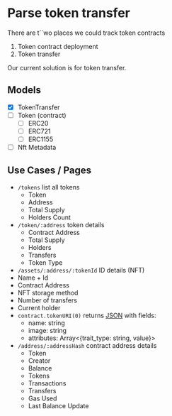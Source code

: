 # Parse token transfer

There are t``wo places we could track token contracts

1. Token contract deployment
2. Token transfer

Our current solution is for token transfer.

## Models

* [x] TokenTransfer
* [ ] Token (contract)
  * [ ] ERC20
  * [ ] ERC721
  * [ ] ERC1155
* [ ] Nft Metadata

## Use Cases / Pages

* `/tokens` list all tokens
  * Token
  * Address
  * Total Supply
  * Holders Count
* `/token/:address` token details
  * Contract Address
  * Total Supply
  * Holders
  * Transfers
  * Token Type
*  `/assets/:address/:tokenId`  ID details (NFT)
  * Name + Id
  * Contract Address
  * NFT storage method
  * Number of transfers
  * Current holder
  * `contract.tokenURI(0)`  returns [JSON](https://ikzttp.mypinata.cloud/ipfs/QmQFkLSQysj94s5GvTHPyzTxrawwtjgiiYS2TBLgrvw8CW/0) with fields:
    * name: string
    * image: string
    * attributes: Array<{trait_type: string, value}>
* `/address/:addressHash` contract address details
  * Token
  * Creator
  * Balance
  * Tokens
  * Transactions
  * Transfers
  * Gas Used
  * Last Balance Update
